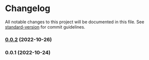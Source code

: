 # Changelog

All notable changes to this project will be documented in this file. See [standard-version](https://github.com/conventional-changelog/standard-version) for commit guidelines.

### [0.0.2](https://github.com/centrifuge/apps/compare/centrifuge-react/v0.0.1...centrifuge-react/v0.0.2) (2022-10-26)

### 0.0.1 (2022-10-24)
